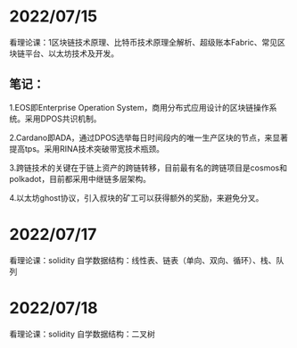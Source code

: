 # 2022/07/15
看理论课：1区块链技术原理、比特币技术原理全解析、超级账本Fabric、常见区块链平台、以太坊技术及开发。
## 笔记：
1.EOS即Enterprise Operation System，商用分布式应用设计的区块链操作系统。采用DPOS共识机制。

2.Cardano即ADA，通过DPOS选举每日时间段内的唯一生产区块的节点，来显著提高tps。采用RINA技术突破带宽技术瓶颈。

3.跨链技术的关键在于链上资产的跨链转移，目前最有名的跨链项目是cosmos和polkadot，目前都采用中继链多层架构。

4.以太坊ghost协议，引入叔块的矿工可以获得额外的奖励，来避免分叉。

# 2022/07/17
看理论课：solidity
自学数据结构：线性表、链表（单向、双向、循环）、栈、队列
# 2022/07/18
看理论课：solidity
自学数据结构：二叉树
